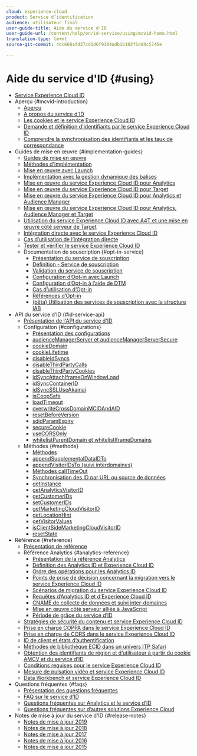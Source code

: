```yaml
---
cloud: experience-cloud
product: Service d’identification
audience: utilisateur final
user-guide-title: Aide du service d'ID
user-guide-url: /content/help/en/id-service/using/mcvid-home.html
translation-type: tm+mt
source-git-commit: 4dc668afd37cd1d6f9104adb1b102f1dd4c5746e

---
```



# Aide du service d&#39;ID {#using}

+ [Service Experience Cloud ID](mcvid-home.md)
+ Aperçu {#mcvid-introduction}
   + [Aperçu](mcvid-introduction/mcvid-overview.md)
   + [A propos du service d&#39;ID](mcvid-introduction/mcvid-about-id-service.md)
   + [Les cookies et le service Experience Cloud ID](mcvid-introduction/mcvid-cookies.md)
   + [Demande et définition d&#39;identifiants par le service Experience Cloud ID](mcvid-introduction/mcvid-id-request.md)
   + [Comprendre la synchronisation des identifiants et les taux de correspondance](mcvid-introduction/mcvid-match-rates.md)
+ Guides de mise en œuvre {#implementation-guides}
   + [Guides de mise en œuvre](mcvid-implementation-guides/mcvid-implementation-guides.md)
   + [Méthodes d&#39;implémentation](mcvid-implementation-guides/mcvid-implementation-methods.md)
   + [Mise en œuvre avec Launch](mcvid-implementation-guides/ecid-implement-with-launch.md)
   + [Implémentation avec la gestion dynamique des balises](mcvid-implementation-guides/mcvid-standard.md)
   + [Mise en œuvre du service Experience Cloud ID pour Analytics](mcvid-implementation-guides/mcvid-setup-analytics.md)
   + [Mise en œuvre du service Experience Cloud ID pour Target](mcvid-implementation-guides/mcvid-setup-target.md)
   + [Mise en œuvre du service Experience Cloud ID pour Analytics et Audience Manager](mcvid-implementation-guides/mcvid-setup-aam-analytics.md)
   + [Mise en œuvre du service Experience Cloud ID pour Analytics, Audience Manager et Target](mcvid-implementation-guides/mcvid-setup-aam-analytics-target.md)
   + [Utilisation du service Experience Cloud ID avec A4T et une mise en œuvre côté serveur de Target](mcvid-implementation-guides/ecid-a4t-target.md)
   + [Intégration directe avec le service Experience Cloud ID](mcvid-implementation-guides/mcvid-direct-integration.md)
   + [Cas d’utilisation de l’intégration directe](mcvid-implementation-guides/mcvid-direct-integration-examples.md)
   + [Tester et vérifier le service Experience Cloud ID](mcvid-implementation-guides/mcvid-test-verify.md)
   + Documentation de souscription {#opt-in-service}
      + [Présentation du service de souscription](mcvid-implementation-guides/opt-in-service/mcvid-optin-overview.md)
      + [Définition - Service de souscription](mcvid-implementation-guides/opt-in-service/getting-started.md)
      + [Validation du service de souscription](mcvid-implementation-guides/opt-in-service/testing-optin-and-iab-plugin.md)
      + [Configuration d’Opt-in avec Launch](mcvid-implementation-guides/opt-in-service/launch.md)
      + [Configuration d’Opt-in à l’aide de DTM](mcvid-implementation-guides/opt-in-service/optin-dtm.md)
      + [Cas d’utilisation d’Opt-in](mcvid-implementation-guides/opt-in-service/use-cases.md)
      + [Références d’Opt-in](mcvid-implementation-guides/opt-in-service/api.md)
      + [(bêta) Utilisation des services de souscription avec la structure IAB](mcvid-implementation-guides/opt-in-service/iab.md)
+ API du service d’ID {#id-service-api}
   + [Présentation de l&#39;API du service d&#39;ID](mcvid-library/mcvid-library.md)
   + Configuration {#configurations}
      + [Présentation des configurations](mcvid-library/mcvid-function-vars/mcvid-function-vars.md)
      + [audienceManagerServer et audienceManagerServerSecure](mcvid-library/mcvid-function-vars/mcvid-subdomain-config.md)
      + [cookieDomain](mcvid-library/mcvid-function-vars/mcvid-cookiedomain.md)
      + [cookieLifetime](mcvid-library/mcvid-function-vars/mcvid-cookielifetime.md)
      + [disableIdSyncs](mcvid-library/mcvid-function-vars/mcvid-disableidsync.md)
      + [disableThirdPartyCalls](mcvid-library/mcvid-function-vars/mcvid-disablethirdpartycalls.md)
      + [disableThirdPartyCookies](mcvid-library/mcvid-function-vars/mcvid-disable-cookies.md)
      + [idSyncAttachIframeOnWindowLoad](mcvid-library/mcvid-function-vars/mcvid-idsyncattachiframeonwindowload.md)
      + [idSyncContainerID](mcvid-library/mcvid-function-vars/mcvid-idsyncontainerid.md)
      + [idSyncSSLUseAkamai](mcvid-library/mcvid-function-vars/mcvid-idsyncssluseakamai.md)
      + [isCoopSafe](mcvid-library/mcvid-function-vars/mcvid-coopsafe.md)
      + [loadTimeout](mcvid-library/mcvid-function-vars/mcvid-loadtimeout.md)
      + [overwriteCrossDomainMCIDAndAID](mcvid-library/mcvid-function-vars/mcvid-overwrite-visitor-id.md)
      + [resetBeforeVersion](mcvid-library/mcvid-function-vars/mcvid-resetbeforeversion.md)
      + [sdidParamExpiry](mcvid-library/mcvid-function-vars/mcvid-sdidparamexpiry.md)
      + [secureCookie](mcvid-library/mcvid-function-vars/mcvid-securecookie.md)
      + [useCORSOnly](mcvid-library/mcvid-function-vars/mcvid-use-cors-only.md)
      + [whitelistParentDomain et whitelistIframeDomains](mcvid-library/mcvid-function-vars/mcvid-whitelistdomain.md)
   + Méthodes {#methods}
      + [Méthodes](mcvid-library/mcvid-get-set/mcvid-get-set.md)
      + [appendSupplementalDataIDTo](mcvid-library/mcvid-get-set/mcvid-appendsupplementaldataidto.md)
      + [appendVisitorIDsTo (suivi interdomaines)](mcvid-library/mcvid-get-set/mcvid-appendvisitorid.md)
      + [Méthodes callTimeOut](mcvid-library/mcvid-get-set/mcvid-timeout-functions.md)
      + [Synchronisation des ID par URL ou source de données](mcvid-library/mcvid-get-set/mcvid-idsync.md)
      + [getInstance](mcvid-library/mcvid-get-set/mcvid-getinstance.md)
      + [getAnalyticsVisitorID](mcvid-library/mcvid-get-set/mcvid-getanalyticsvisitorid.md)
      + [getCustomerIDs](mcvid-library/mcvid-get-set/mcvid-getcustomerids.md)
      + [setCustomerIDs](mcvid-library/mcvid-get-set/mcvid-setcustomerids.md)
      + [getMarketingCloudVisitorID](mcvid-library/mcvid-get-set/mcvid-getmcvid.md)
      + [getLocationHint](mcvid-library/mcvid-get-set/mcvid-getlocationhint.md)
      + [getVisitorValues](mcvid-library/mcvid-get-set/mcvid-getvisitorvalues.md)
      + [isClientSideMarketingCloudVisitorID](mcvid-library/mcvid-get-set/mcvid-client-side-id.md)
      + [resetState](mcvid-library/mcvid-get-set/mcvid-resetstate.md)
+ Référence {#reference}
   + [Présentation de référence](mcvid-reference/mcvid-reference.md)
   + Référence Analytics {#analytics-reference}
      + [Présentation de la référence Analytics](mcvid-reference/mcvid-analytics-reference/mcvid-analytics-reference.md)
      + [Définition des Analytics ID et Experience Cloud ID](mcvid-reference/mcvid-analytics-reference/mcvid-analytics-ids.md)
      + [Ordre des opérations pour les Analytics ID](mcvid-reference/mcvid-analytics-reference/mcvid-analytics-order-of-operations.md)
      + [Points de prise de décision concernant la migration vers le service Experience Cloud ID](mcvid-reference/mcvid-analytics-reference/mcvid-migration-decisions.md)
      + [Scénarios de migration du service Experience Cloud ID](mcvid-reference/mcvid-analytics-reference/mcvid-migration-scenarios.md)
      + [Requêtes d’Analytics ID et d’Experience Cloud ID](mcvid-reference/mcvid-analytics-reference/mcvid-legacy-analytics.md)
      + [CNAME de collecte de données et suivi inter-domaines](mcvid-reference/mcvid-analytics-reference/mcvid-cname.md)
      + [Mise en œuvre côté serveur alliée à JavaScript](mcvid-reference/mcvid-analytics-reference/mcvid-server-side.md)
      + [Période de grâce du service d’ID](mcvid-reference/mcvid-analytics-reference/mcvid-grace-period.md)    
   + [Stratégies de sécurité du contenu et service Experience Cloud ID](mcvid-reference/mcvid-csp.md)
   + [Prise en charge COPPA dans le service Experience Cloud ID](mcvid-reference/mcvid-coppa.md)
   + [Prise en charge de CORS dans le service Experience Cloud ID](mcvid-reference/mcvid-cors.md)
   + [ID de client et états d’authentification](mcvid-reference/mcvid-authenticated-state.md)
   + [Méthodes de bibliothèque ECID dans un univers ITP Safari](mcvid-reference/ecid-library-methods.md)
   + [Obtention des identifiants de région et d’utilisateur à partir du cookie AMCV et du service d’ID](mcvid-reference/mcvid-regions.md)
   + [Conditions requises pour le service Experience Cloud ID](mcvid-reference/mcvid-requirements.md)
   + [Mesure de pulsation vidéo et service Experience Cloud ID](mcvid-reference/mcvid-heartbeat.md)
   + [Data Workbench et service Experience Cloud ID](mcvid-reference/mcvid-dwb.md)
+ Questions fréquentes {#faqs}
   + [Présentation des questions fréquentes](mcvid-faq-intro/mcvid-faq-intro.md)
   + [FAQ sur le service d’ID](mcvid-faq-intro/mcvid-faq.md)
   + [Questions fréquentes sur Analytics et le service d’ID](mcvid-faq-intro/mcvid-analytics-faq.md)
   + [Questions fréquentes sur d’autres solutions Experience Cloud](mcvid-faq-intro/mcvid-other-faq.md)
+ Notes de mise à jour du service d&#39;ID {#release-notes}
   + [Notes de mise à jour 2019](mcvid-release-notes/mcvid-release-notes.md)
   + [Notes de mise à jour 2018](mcvid-release-notes/mcvid-notes-2018.md)
   + [Notes de mise à jour 2017](mcvid-release-notes/mcvid-notes-2017.md)
   + [Notes de mise à jour 2016](mcvid-release-notes/mcvid-notes-2016.md)
   + [Notes de mise à jour 2015](mcvid-release-notes/mcvid-notes-2015.md)

